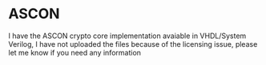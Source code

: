 # ASCON

I have the ASCON crypto core implementation avaiable in VHDL/System Verilog, I have not uploaded the files because of the licensing issue, please let me know if you need any information
